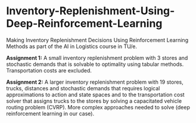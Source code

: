 # Inventory-Replenishment-Using-Deep-Reinforcement-Learning
Making Inventory Replenishment Decisions Using Reinforcement Learning Methods as part of the AI in Logistics course in TU/e.

**Assignment 1:** A small inventory replenishment problem with 3 stores and stochastic demands that is solvable to optimality using tabular methods. Transportation costs are excluded.

**Assignment 2:** A larger inventory replenishment problem with 19 stores, trucks, distances and stochastic demands that requires logical approximations to action and state spaces and to the transportation cost solver that assigns trucks to the stores by solving a capacitated vehicle routing problem (CVRP). More complex approaches needed to solve (deep reinforcement learning in our case).  

